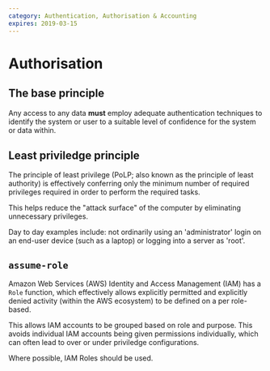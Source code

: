 ```yaml
---
category: Authentication, Authorisation & Accounting
expires: 2019-03-15
---
```

# Authorisation

## The base principle

Any access to any data **must** employ adequate authentication techniques to identify the system or user to a suitable level of confidence for the system or data within.

## Least priviledge principle

The principle of least privilege (PoLP; also known as the principle of least authority) is effectively conferring only the minimum number of required privileges required in order to perform the required tasks.

This helps reduce the "attack surface" of the computer by eliminating unnecessary privileges.

Day to day examples include: not ordinarily using an 'administrator' login on an end-user device (such as a laptop) or logging into a server as 'root'.

## `assume-role`

Amazon Web Services (AWS) Identity and Access Management (IAM) has a `Role` function, which effectively allows explicitly permitted and explicitly denied activity (within the AWS ecosystem) to be defined on a per role-based.

This allows IAM accounts to be grouped based on role and purpose. This avoids individual IAM accounts being given permissions individually, which can often lead to over or under priviledge configurations.

Where possible, IAM Roles should be used.